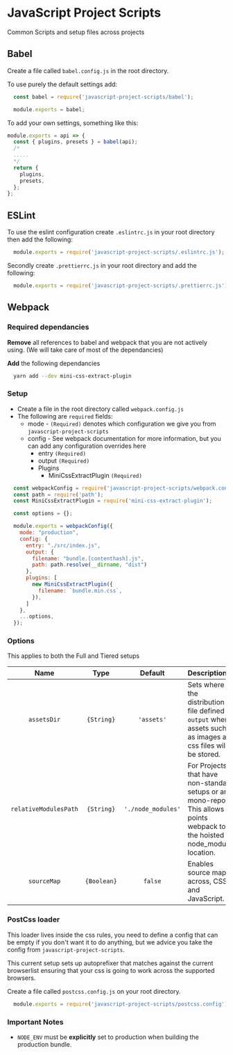 # JavaScript Project Scripts
Common Scripts and setup files across projects

## Babel

Create a file called `babel.config.js` in the root directory. 

To use purely the default settings add:

```js 
  const babel = require('javascript-project-scripts/babel');

  module.exports = babel;
```

To add your own settings, something like this:
```js
module.exports = api => {
  const { plugins, presets } = babel(api);
  /*
  .....
  */
  return {
    plugins,
    presets,
  };
};
```

## ESLint
To use the eslint configuration create `.eslintrc.js` in your root directory then add the following:

```js
  module.exports = require('javascript-project-scripts/.eslintrc.js');
```

Secondly create `.prettierrc.js` in your root directory and add the following:

```js
  module.exports = require('javascript-project-scripts/.prettierrc.js');
```

## Webpack

### Required dependancies
**Remove** all references to babel and webpack that you are not actively using. (We will take care of most of the dependancies)

**Add** the following dependancies 
```sh
  yarn add --dev mini-css-extract-plugin
```

### Setup
- Create a file in the root directory called `webpack.config.js`
- The following are `required` fields:
  - mode - `(Required)` denotes which configuration we give you from `javascript-project-scripts`
  - config - See webpack documentation for more information, but you can add any configuration overrides here
    - entry `(Required)`
    - output `(Required)`
    - Plugins
      - MiniCssExtractPlugin `(Required)`

```js
  const webpackConfig = require('javascript-project-scripts/webpack.config');
  const path = require('path');
  const MiniCssExtractPlugin = require('mini-css-extract-plugin');

  const options = {};

  module.exports = webpackConfig({
    mode: "production",
    config: {
      entry: "./src/index.js",
      output: {
        filename: "bundle.[contenthash].js",
        path: path.resolve(__dirname, "dist")
      },
      plugins: [ 
        new MiniCssExtractPlugin({
          filename: `bundle.min.css`,
        }),
      ]
    },
    ...options,
  });
```

### Options
This applies to both the Full and Tiered setups

|Name|Type|Default|Description|
|:--:|:--:|:-----:|:----------|
|`assetsDir`|`{String}`|`'assets'`|Sets where in the distribution file defined in `output` where assets such as images and css files will be stored.|
|`relativeModulesPath`|`{String}`|`'./node_modules'`|For Projects that have non-standard setups or are mono-repos. This allows points webpack to the hoisted node_modules location.|
|`sourceMap`|`{Boolean}`|`false`|Enables source maps across, CSS and JavaScript.|

### PostCss loader
This loader lives inside the css rules, you need to define a config that can be empty if you don't want it to do anything, but we advice you take the config from `javascript-project-scripts`.

This current setup sets up autoprefixer that matches against the current browserlist ensuring that your css is going to work across the supported browsers.

Create a file called `postcss.config.js` on your root directory.
```js
  module.exports = require('javascript-project-scripts/postcss.config');
```
  
 

### Important Notes
- `NODE_ENV` must be **explicitly** set to production when building the production bundle.
